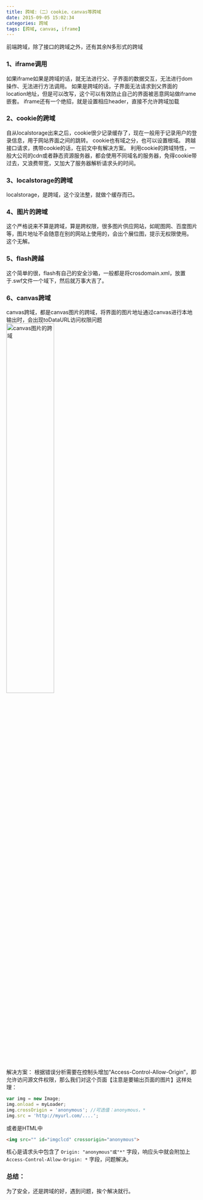 ```yaml
---
title: 跨域:（二）cookie、canvas等跨域
date: 2015-09-05 15:02:34
categories: 跨域
tags: [跨域, canvas, iframe]
---
```


前端跨域，除了接口的跨域之外，还有其余N多形式的跨域

### 1、iframe调用
如果iframe如果是跨域的话，就无法进行父、子界面的数据交互，无法进行dom操作、无法进行方法调用。
如果是跨域的话，子界面无法请求到父界面的location地址，但是可以改写，这个可以有效防止自己的界面被恶意网站做iframe嵌套。
iframe还有一个绝招，就是设置相应header，直接不允许跨域加载

### 2、cookie的跨域
自从localstorage出来之后，cookie很少记录缓存了，现在一般用于记录用户的登录信息，用于网站界面之间的跳转。
cookie也有域之分，也可以设置根域。
跨越接口请求，携带cookie的话，在前文中有解决方案。
利用cookie的跨域特性，一般大公司的cdn或者静态资源服务器，都会使用不同域名的服务器，免得cookie带过去，又浪费带宽，又加大了服务器解析请求头的时间。

<!-- more -->

### 3、localstorage的跨域
localstorage，是跨域，这个没法整，就做个缓存而已。

### 4、图片的跨域
这个严格说来不算是跨域，算是跨权限，很多图片供应网站，如昵图网、百度图片等，图片地址不会随意在别的网站上使用的，会出个展位图，提示无权限使用。
这个无解。

### 5、flash跨越
这个简单的很，flash有自己的安全沙箱，一般都是将crosdomain.xml，放置于.swf文件一个域下，然后就万事大吉了。

### 6、canvas跨域

canvas跨域，都是canvas图片的跨域，将界面的图片地址通过canvas进行本地输出时，会出现toDataURL访问权限问题
<img src="http://images2015.cnblogs.com/blog/393512/201611/393512-20161124155909175-37788682.png" alt="canvas图片的跨域" style="width:50%">

解决方案：
根据错误分析需要在控制头增加“Access-Control-Allow-Origin”，即允许访问源文件权限，那么我们对这个页面【注意是要输出页面的图片】这样处理：
``` javascript
var img = new Image;
img.onload = myLoader;
img.crossOrigin = 'anonymous'; //可选值：anonymous，*   
img.src = 'http://myurl.com/....';
```
或者是HTML中
``` html
<img src="" id="imgclcd" crossorigin="anonymous">
```
 核心是请求头中包含了 `Origin: "anonymous"或"*"` 字段，响应头中就会附加上 `Access-Control-Allow-Origin: *` 字段，问题解决。

### 总结：
为了安全，还是跨域的好，遇到问题，挨个解决就行。

